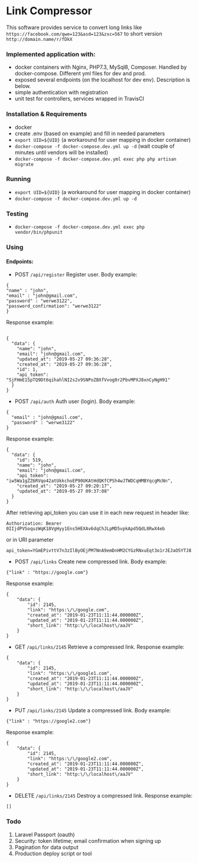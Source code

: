 # Link Compressor

This software provides service to convert long links like `https://facebook.com/qwe=123&asd=123&zxc=567` to short version `http://domain.name/r/fDkX`

### Implemented application with:
- docker containers with Nginx, PHP7.3, MySql8, Composer. Handled by docker-compose. Different yml files for dev and prod.
- exposed several endpoints (on the localhost for dev env). Description is below.
- simple authentication with registration
- unit test for controllers, services wrapped in TravisCI

### Installation & Requirements

- docker
- create .env (based on example) and fill in needed parameters
- `export UID=${UID}` (a workaround for user mapping in docker container)
- `docker-compose -f docker-compose.dev.yml up -d` (wait couple of minutes until vendors will be installed)
- `docker-compose -f docker-compose.dev.yml exec php php artisan migrate`

### Running

- `export UID=${UID}` (a workaround for user mapping in docker container)
- `docker-compose -f docker-compose.dev.yml up -d`

### Testing

- `docker-compose -f docker-compose.dev.yml exec php vendor/bin/phpunit`

### Using

#### Endpoints:
- POST `/api/register` Register user. Body example:
```
{
"name" : "john",
"email" : "john@gmail.com",
"password" : "werwe3122",
"password_confirmation": "werwe3122"
}
```
Response example:
```

{
  "data": {
    "name": "john",
    "email": "john@gmail.com",
    "updated_at": "2019-05-27 09:36:28",
    "created_at": "2019-05-27 09:36:28",
    "id": 1,
    "api_token": "SjFHmE15pTQ9Dt6qihahlNI2s2v9SNPoZBXfVvog0r2PbvMPXJ8xnCyNgH91"
  }
}
```
- POST `/api/auth` Auth user (login). Body example:
```
{
  "email" : "john@gmail.com",
  "password" : "werwe3122"
}
```
Response example:
```
{
  "data": {
    "id": 519,
    "name": "john",
    "email": "john@gmail.com",
    "api_token": "iw5Wa1gZZ6RVqo42atUkkchoEP90UKAtHdQKfCPSh4wJTWDCqHMBYqcgMcNn",
    "created_at": "2019-05-27 09:20:17",
    "updated_at": "2019-05-27 09:37:08"
  }
}

```
After retrieving api_token you can use it in each new request in header like:
```
Authorization: Bearer 0IIjdPVSoquzWqK18VgHyy1Ens5HEXAv6dqChJLpMD5vpkApd5QdL8RwX4eb
```
or in URI parameter
```
api_token=YGmEPivttV7n3zIlByOEjPM7NnA9emDnHM2CYGzRNxuEqt3o1rJEJaO5YTJ8

```

- POST `/api/links` Create new compressed link. Body example:
```
{"link" : "https://google.com"}
```
Response example:
```
{
    "data": {
        "id": 2145,
        "link": "https:\/\/google.com",
        "created_at": "2019-01-23T11:11:44.000000Z",
        "updated_at": "2019-01-23T11:11:44.000000Z",
        "short_link": "http:\/\/localhost\/aaJV"
    }
}

```
- GET `/api/links/2145` Retrieve a compressed link.
Response example:
```
{
    "data": {
        "id": 2145,
        "link": "https:\/\/google1.com",
        "created_at": "2019-01-23T11:11:44.000000Z",
        "updated_at": "2019-01-23T11:11:44.000000Z",
        "short_link": "http:\/\/localhost\/aaJV"
    }
}

```

- PUT `/api/links/2145` Update a compressed link. Body example:
```
{"link" : "https://google2.com"}
```
Response example:
```
{
    "data": {
        "id": 2145,
        "link": "https:\/\/google2.com",
        "created_at": "2019-01-23T11:11:44.000000Z",
        "updated_at": "2019-01-23T11:11:44.000000Z",
        "short_link": "http:\/\/localhost\/aaJV"
    }
}
```

- DELETE `/api/links/2145` Destroy a compressed link.
Response example: 
```
[] 
```

### Todo
1. Laravel Passport (oauth)
2. Security:
  token lifetime;
  email confirmation when signing up
3. Pagination for data output
4. Production deploy script or tool
